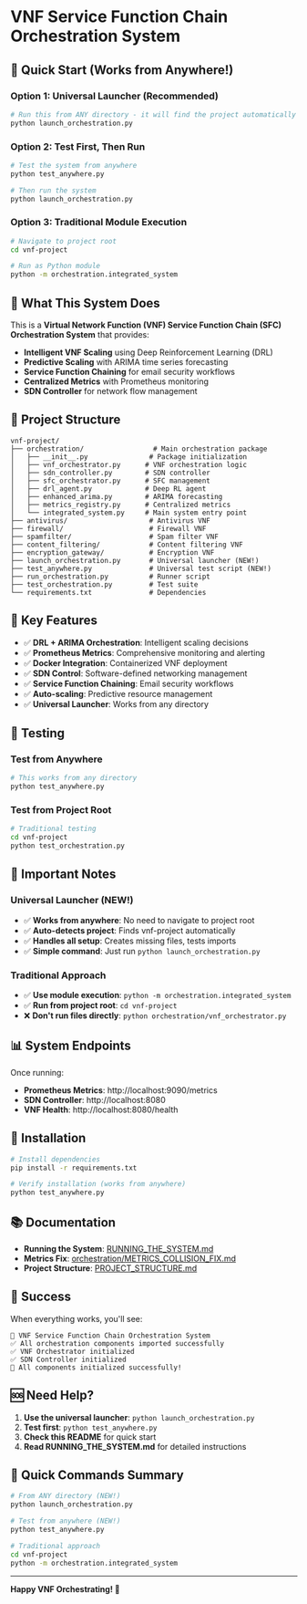 # VNF Service Function Chain Orchestration System

## 🚀 **Quick Start (Works from Anywhere!)**

### **Option 1: Universal Launcher (Recommended)**

```bash
# Run this from ANY directory - it will find the project automatically
python launch_orchestration.py
```

### **Option 2: Test First, Then Run**

```bash
# Test the system from anywhere
python test_anywhere.py

# Then run the system
python launch_orchestration.py
```

### **Option 3: Traditional Module Execution**

```bash
# Navigate to project root
cd vnf-project

# Run as Python module
python -m orchestration.integrated_system
```

## 🔧 **What This System Does**

This is a **Virtual Network Function (VNF) Service Function Chain (SFC) Orchestration System** that provides:

- **Intelligent VNF Scaling** using Deep Reinforcement Learning (DRL)
- **Predictive Scaling** with ARIMA time series forecasting
- **Service Function Chaining** for email security workflows
- **Centralized Metrics** with Prometheus monitoring
- **SDN Controller** for network flow management

## 📁 **Project Structure**

```
vnf-project/
├── orchestration/                 # Main orchestration package
│   ├── __init__.py               # Package initialization
│   ├── vnf_orchestrator.py      # VNF orchestration logic
│   ├── sdn_controller.py        # SDN controller
│   ├── sfc_orchestrator.py      # SFC management
│   ├── drl_agent.py             # Deep RL agent
│   ├── enhanced_arima.py        # ARIMA forecasting
│   ├── metrics_registry.py      # Centralized metrics
│   └── integrated_system.py     # Main system entry point
├── antivirus/                    # Antivirus VNF
├── firewall/                     # Firewall VNF
├── spamfilter/                   # Spam filter VNF
├── content_filtering/            # Content filtering VNF
├── encryption_gateway/           # Encryption VNF
├── launch_orchestration.py       # Universal launcher (NEW!)
├── test_anywhere.py              # Universal test script (NEW!)
├── run_orchestration.py          # Runner script
├── test_orchestration.py         # Test suite
└── requirements.txt              # Dependencies
```

## 🎯 **Key Features**

- ✅ **DRL + ARIMA Orchestration**: Intelligent scaling decisions
- ✅ **Prometheus Metrics**: Comprehensive monitoring and alerting
- ✅ **Docker Integration**: Containerized VNF deployment
- ✅ **SDN Control**: Software-defined networking management
- ✅ **Service Function Chaining**: Email security workflows
- ✅ **Auto-scaling**: Predictive resource management
- ✅ **Universal Launcher**: Works from any directory

## 🧪 **Testing**

### **Test from Anywhere**
```bash
# This works from any directory
python test_anywhere.py
```

### **Test from Project Root**
```bash
# Traditional testing
cd vnf-project
python test_orchestration.py
```

## 🚨 **Important Notes**

### **Universal Launcher (NEW!)**
- ✅ **Works from anywhere**: No need to navigate to project root
- ✅ **Auto-detects project**: Finds vnf-project automatically
- ✅ **Handles all setup**: Creates missing files, tests imports
- ✅ **Simple command**: Just run `python launch_orchestration.py`

### **Traditional Approach**
- ✅ **Use module execution**: `python -m orchestration.integrated_system`
- ✅ **Run from project root**: `cd vnf-project`
- ❌ **Don't run files directly**: `python orchestration/vnf_orchestrator.py`

## 📊 **System Endpoints**

Once running:
- **Prometheus Metrics**: http://localhost:9090/metrics
- **SDN Controller**: http://localhost:8080
- **VNF Health**: http://localhost:8080/health

## 🔧 **Installation**

```bash
# Install dependencies
pip install -r requirements.txt

# Verify installation (works from anywhere)
python test_anywhere.py
```

## 📚 **Documentation**

- **Running the System**: [RUNNING_THE_SYSTEM.md](RUNNING_THE_SYSTEM.md)
- **Metrics Fix**: [orchestration/METRICS_COLLISION_FIX.md](orchestration/METRICS_COLLISION_FIX.md)
- **Project Structure**: [PROJECT_STRUCTURE.md](PROJECT_STRUCTURE.md)

## 🎉 **Success**

When everything works, you'll see:
```
🚀 VNF Service Function Chain Orchestration System
✅ All orchestration components imported successfully
✅ VNF Orchestrator initialized
✅ SDN Controller initialized
🎉 All components initialized successfully!
```

## 🆘 **Need Help?**

1. **Use the universal launcher**: `python launch_orchestration.py`
2. **Test first**: `python test_anywhere.py`
3. **Check this README** for quick start
4. **Read RUNNING_THE_SYSTEM.md** for detailed instructions

## 🚀 **Quick Commands Summary**

```bash
# From ANY directory (NEW!)
python launch_orchestration.py

# Test from anywhere (NEW!)
python test_anywhere.py

# Traditional approach
cd vnf-project
python -m orchestration.integrated_system
```

---

**Happy VNF Orchestrating! 🚀**
